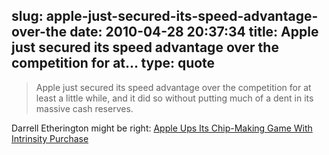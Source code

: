 slug: apple-just-secured-its-speed-advantage-over-the
date: 2010-04-28 20:37:34
title: Apple just secured its speed advantage over the competition for at...
type: quote
---

> Apple just secured its speed advantage over the competition for at least a little while, and it did so without putting much of a dent in its massive cash reserves.

Darrell Etherington might be right: [Apple Ups Its Chip-Making Game With Intrinsity Purchase ](http://theappleblog.com/2010/04/28/apple-ups-its-chip-making-game-with-intrinsity-purchase/)

